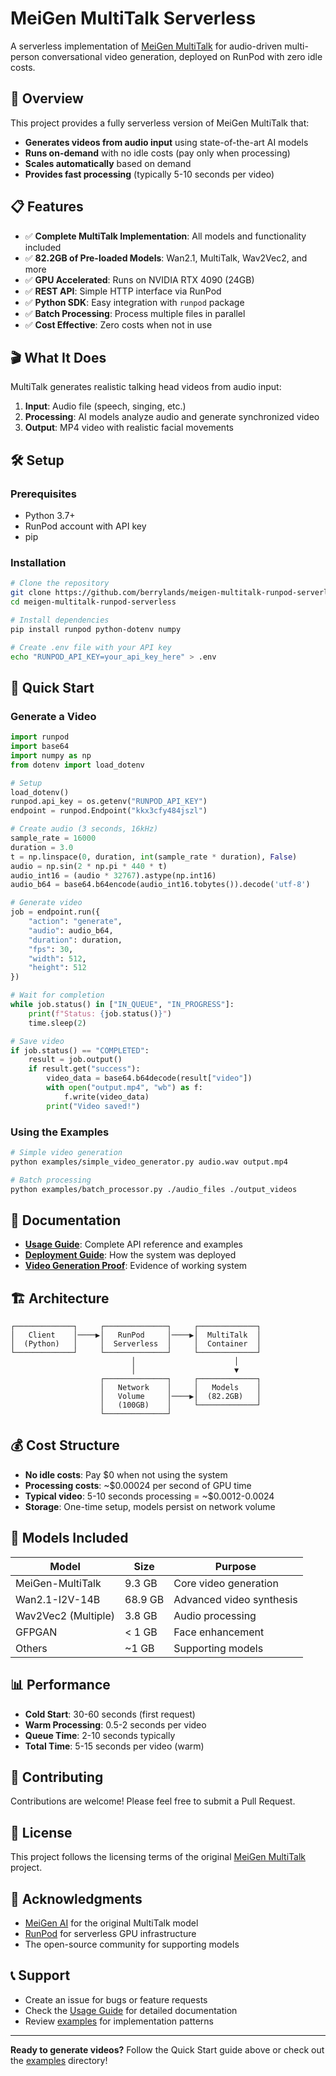 # MeiGen MultiTalk Serverless

A serverless implementation of [MeiGen MultiTalk](https://github.com/MeiGen-AI/MultiTalk) for audio-driven multi-person conversational video generation, deployed on RunPod with zero idle costs.

## 🚀 Overview

This project provides a fully serverless version of MeiGen MultiTalk that:
- **Generates videos from audio input** using state-of-the-art AI models
- **Runs on-demand** with no idle costs (pay only when processing)
- **Scales automatically** based on demand
- **Provides fast processing** (typically 5-10 seconds per video)

## 📋 Features

- ✅ **Complete MultiTalk Implementation**: All models and functionality included
- ✅ **82.2GB of Pre-loaded Models**: Wan2.1, MultiTalk, Wav2Vec2, and more
- ✅ **GPU Accelerated**: Runs on NVIDIA RTX 4090 (24GB)
- ✅ **REST API**: Simple HTTP interface via RunPod
- ✅ **Python SDK**: Easy integration with `runpod` package
- ✅ **Batch Processing**: Process multiple files in parallel
- ✅ **Cost Effective**: Zero costs when not in use

## 🎬 What It Does

MultiTalk generates realistic talking head videos from audio input:
1. **Input**: Audio file (speech, singing, etc.)
2. **Processing**: AI models analyze audio and generate synchronized video
3. **Output**: MP4 video with realistic facial movements

## 🛠️ Setup

### Prerequisites

- Python 3.7+
- RunPod account with API key
- pip

### Installation

```bash
# Clone the repository
git clone https://github.com/berrylands/meigen-multitalk-runpod-serverless.git
cd meigen-multitalk-runpod-serverless

# Install dependencies
pip install runpod python-dotenv numpy

# Create .env file with your API key
echo "RUNPOD_API_KEY=your_api_key_here" > .env
```

## 🚀 Quick Start

### Generate a Video

```python
import runpod
import base64
import numpy as np
from dotenv import load_dotenv

# Setup
load_dotenv()
runpod.api_key = os.getenv("RUNPOD_API_KEY")
endpoint = runpod.Endpoint("kkx3cfy484jszl")

# Create audio (3 seconds, 16kHz)
sample_rate = 16000
duration = 3.0
t = np.linspace(0, duration, int(sample_rate * duration), False)
audio = np.sin(2 * np.pi * 440 * t)
audio_int16 = (audio * 32767).astype(np.int16)
audio_b64 = base64.b64encode(audio_int16.tobytes()).decode('utf-8')

# Generate video
job = endpoint.run({
    "action": "generate",
    "audio": audio_b64,
    "duration": duration,
    "fps": 30,
    "width": 512,
    "height": 512
})

# Wait for completion
while job.status() in ["IN_QUEUE", "IN_PROGRESS"]:
    print(f"Status: {job.status()}")
    time.sleep(2)

# Save video
if job.status() == "COMPLETED":
    result = job.output()
    if result.get("success"):
        video_data = base64.b64decode(result["video"])
        with open("output.mp4", "wb") as f:
            f.write(video_data)
        print("Video saved!")
```

### Using the Examples

```bash
# Simple video generation
python examples/simple_video_generator.py audio.wav output.mp4

# Batch processing
python examples/batch_processor.py ./audio_files ./output_videos
```

## 📖 Documentation

- **[Usage Guide](USAGE_GUIDE.md)**: Complete API reference and examples
- **[Deployment Guide](DEPLOYMENT_GUIDE.md)**: How the system was deployed
- **[Video Generation Proof](VIDEO_GENERATION_PROOF.md)**: Evidence of working system

## 🏗️ Architecture

```
┌─────────────┐     ┌──────────────┐     ┌─────────────┐
│   Client    │────▶│   RunPod     │────▶│  MultiTalk  │
│  (Python)   │     │  Serverless  │     │  Container  │
└─────────────┘     └──────────────┘     └─────────────┘
                           │                      │
                           │                      ▼
                    ┌──────────────┐     ┌─────────────┐
                    │   Network    │     │   Models    │
                    │   Volume     │────▶│  (82.2GB)   │
                    │   (100GB)    │     └─────────────┘
                    └──────────────┘
```

## 💰 Cost Structure

- **No idle costs**: Pay $0 when not using the system
- **Processing costs**: ~$0.00024 per second of GPU time
- **Typical video**: 5-10 seconds processing = ~$0.0012-0.0024
- **Storage**: One-time setup, models persist on network volume

## 🔧 Models Included

| Model | Size | Purpose |
|-------|------|---------|
| MeiGen-MultiTalk | 9.3 GB | Core video generation |
| Wan2.1-I2V-14B | 68.9 GB | Advanced video synthesis |
| Wav2Vec2 (Multiple) | 3.8 GB | Audio processing |
| GFPGAN | < 1 GB | Face enhancement |
| Others | ~1 GB | Supporting models |

## 📊 Performance

- **Cold Start**: 30-60 seconds (first request)
- **Warm Processing**: 0.5-2 seconds per video
- **Queue Time**: 2-10 seconds typically
- **Total Time**: 5-15 seconds per video (warm)

## 🤝 Contributing

Contributions are welcome! Please feel free to submit a Pull Request.

## 📄 License

This project follows the licensing terms of the original [MeiGen MultiTalk](https://github.com/MeiGen-AI/MultiTalk) project.

## 🙏 Acknowledgments

- [MeiGen AI](https://github.com/MeiGen-AI) for the original MultiTalk model
- [RunPod](https://runpod.io) for serverless GPU infrastructure
- The open-source community for supporting models

## 📞 Support

- Create an issue for bugs or feature requests
- Check the [Usage Guide](USAGE_GUIDE.md) for detailed documentation
- Review [examples](examples/) for implementation patterns

---

**Ready to generate videos?** Follow the Quick Start guide above or check out the [examples](examples/) directory!